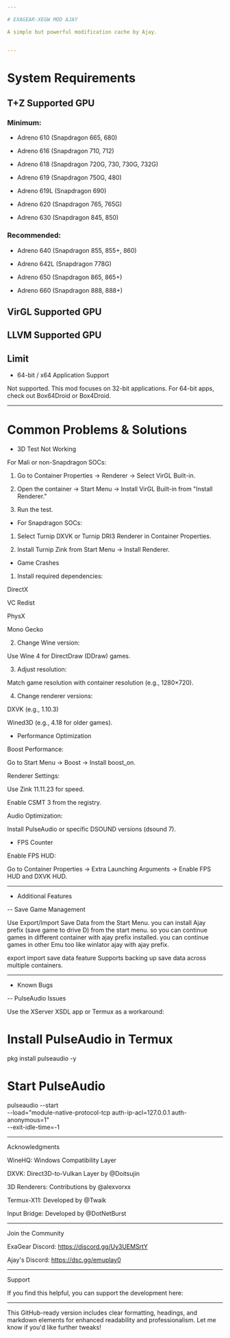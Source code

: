```yaml
---

# EXAGEAR-XEGW MOD AJAY

A simple but powerful modification cache by Ajay.


---
```


# System Requirements

## T+Z Supported GPU

 ### Minimum:

- Adreno 610 (Snapdragon 665, 680)

- Adreno 616 (Snapdragon 710, 712)

- Adreno 618 (Snapdragon 720G, 730, 730G, 732G)

- Adreno 619 (Snapdragon 750G, 480)

- Adreno 619L (Snapdragon 690)

- Adreno 620 (Snapdragon 765, 765G)

- Adreno 630 (Snapdragon 845, 850)


### Recommended:

- Adreno 640 (Snapdragon 855, 855+, 860)

- Adreno 642L (Snapdragon 778G)

- Adreno 650 (Snapdragon 865, 865+)

- Adreno 660 (Snapdragon 888, 888+)

 ## VirGL Supported GPU

## LLVM Supported GPU

## Limit

- 64-bit / x64 Application Support

Not supported. This mod focuses on 32-bit applications. For 64-bit apps, check out Box64Droid or Box4Droid.



---

# Common Problems & Solutions

- 3D Test Not Working

For Mali or non-Snapdragon SOCs:

1. Go to Container Properties → Renderer → Select VirGL Built-in.


2. Open the container → Start Menu → Install VirGL Built-in from "Install Renderer."


3. Run the test.



- For Snapdragon SOCs:

1. Select Turnip DXVK or Turnip DRI3 Renderer in Container Properties.


2. Install Turnip Zink from Start Menu → Install Renderer.




- Game Crashes

1. Install required dependencies:

DirectX

VC Redist

PhysX

Mono Gecko



2. Change Wine version:

Use Wine 4 for DirectDraw (DDraw) games.



3. Adjust resolution:

Match game resolution with container resolution (e.g., 1280×720).



4. Change renderer versions:

DXVK (e.g., 1.10.3)

Wined3D (e.g., 4.18 for older games).




- Performance Optimization

Boost Performance:

Go to Start Menu → Boost → Install boost_on.


Renderer Settings:

Use Zink 11.11.23 for speed.

Enable CSMT 3 from the registry.


Audio Optimization:

Install PulseAudio or specific DSOUND versions (dsound 7).



- FPS Counter

Enable FPS HUD:

Go to Container Properties → Extra Launching Arguments → Enable FPS HUD and DXVK HUD.




---

- Additional Features

-- Save Game Management

Use Export/Import Save Data from the Start Menu. you can install Ajay prefix (save game to drive D) from the start menu. so you can continue games in different container with ajay prefix installed. you can continue games in other Emu too like winlator ajay with ajay prefix.

export import save data feature Supports backing up save data across multiple containers.



---

- Known Bugs

-- PulseAudio Issues

Use the XServer XSDL app or Termux as a workaround:

# Install PulseAudio in Termux
pkg install pulseaudio -y

# Start PulseAudio
pulseaudio --start \
    --load="module-native-protocol-tcp auth-ip-acl=127.0.0.1 auth-anonymous=1" \
    --exit-idle-time=-1



---

Acknowledgments

WineHQ: Windows Compatibility Layer

DXVK: Direct3D-to-Vulkan Layer by @Doitsujin

3D Renderers: Contributions by @alexvorxx

Termux-X11: Developed by @Twaik

Input Bridge: Developed by @DotNetBurst



---

Join the Community

ExaGear Discord: https://discord.gg/Uy3UEMSrtY

Ajay's Discord: https://dsc.gg/emuplay0



---

Support

If you find this helpful, you can support the development here:



---

This GitHub-ready version includes clear formatting, headings, and markdown elements for enhanced readability and professionalism. Let me know if you'd like further tweaks!

